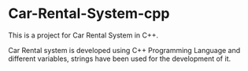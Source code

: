 # Car-Rental-System-cpp
This is a project for Car Rental System in C++. 


Car Rental system is developed using C++ Programming Language and different variables, strings have been used for the development of it.

